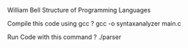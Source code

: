 William Bell
Structure of Programming Languages

Compile this code using gcc
  ? gcc -o syntaxanalyzer main.c

Run Code with this command
  ? ./parser <filename>
